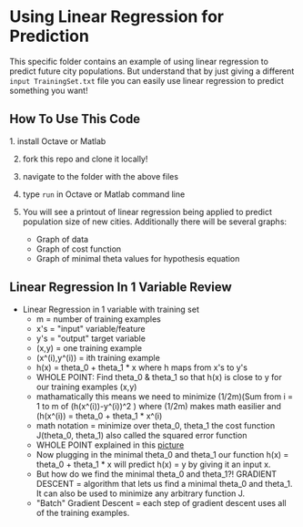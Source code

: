 Using Linear Regression for Prediction
======================================

This specific folder contains an example of using linear regression to predict
future city populations. But understand that by just giving a different ```input
TrainingSet.txt``` file you can easily use linear regression to predict something you 
want!

<h2>How To Use This Code</h2>
1. install Octave or Matlab 

2. fork this repo and clone it locally!

3. navigate to the folder with the above files

4. type ```run``` in Octave or Matlab command line

5. You will see a printout of linear regression being applied to predict population size of new cities. Additionally there will be several graphs:
   + Graph of data 
   + Graph of cost function
   + Graph of minimal theta values for hypothesis equation

<h2>Linear Regression In 1 Variable Review</h2>

+ Linear Regression in 1 variable with training set
    - m = number of training examples
    - x's = "input" variable/feature
    - y's = "output" target variable
    - (x,y) = one training example
    - (x^(i),y^(i)) = ith training example
    - h(x) = theta_0 + theta_1 * x where h maps from x's to y's
    - WHOLE POINT: Find theta_0 & theta_1 so that h(x) is close to y for our training examples (x,y)
    - mathamatically this means we need to minimize (1/2m)(Sum from i = 1 to m of (h(x^(i))-y^(i))^2 ) where (1/2m) makes math easilier and (h(x^(i)) = theta_0 + theta_1 * x^(i)
    - math notation = minimize over theta_0, theta_1 the cost function J(theta_0, theta_1) also called the squared error function
    - WHOLE POINT explained in this [picture](https://github.com/quinnliu/MachineLearning/blob/master/imagesForExplanation/CostFunctionExampleWithTheta_0AndTheta_1.jpg) 
    - Now plugging in the minimal theta_0 and theta_1 our function h(x) = theta_0 + theta_1 * x will predict h(x) = y by giving it an input x.
    - But how do we find the minimal theta_0 and theta_1?! GRADIENT DESCENT = algorithm that lets us find a minimal theta_0 and theta_1. It can also be used to minimize any arbitrary function J.
    - "Batch" Gradient Descent = each step of gradient descent uses all of the training examples.